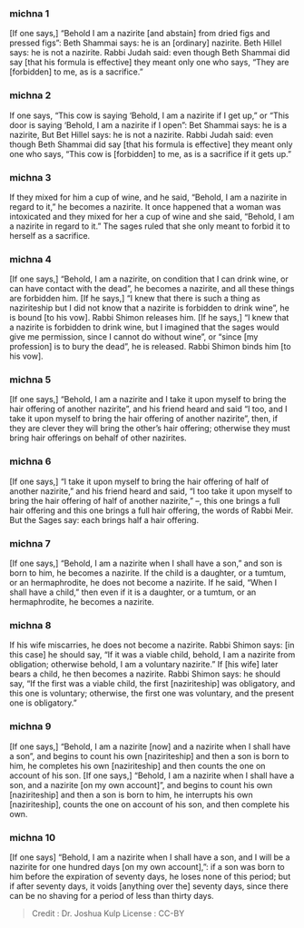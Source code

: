 
### michna 1
[If one says,] “Behold I am a nazirite [and abstain] from dried figs and pressed figs”: Beth Shammai says: he is an [ordinary] nazirite. Beth Hillel says: he is not a nazirite. Rabbi Judah said: even though Beth Shammai did say [that his formula is effective] they meant only one who says, “They are [forbidden] to me, as is a sacrifice.”

### michna 2
If one says, “This cow is saying ‘Behold, I am a nazirite if I get up,” or “This door is saying ‘Behold, I am a nazirite if I open”: Bet Shammai says:  he is a nazirite, But Bet Hillel says: he is not a nazirite. Rabbi Judah said: even though Beth Shammai did say [that his formula is effective] they meant only one who says, “This cow is [forbidden] to me, as is a sacrifice if it gets up.”

### michna 3
If they mixed for him a cup of wine, and he said, “Behold, I am a nazirite in regard to it,” he becomes a nazirite. It once happened that a woman was intoxicated and they mixed for her a cup of wine and she said, “Behold, I am a nazirite in regard to it.” The sages ruled that she only meant to forbid it to herself as a sacrifice.

### michna 4
[If one says,] “Behold, I am a nazirite, on condition that I can drink wine, or can have contact with the dead”, he becomes a nazirite, and all these things are forbidden him. [If he says,] “I knew that there is such a thing as naziriteship but I did not know that a nazirite is forbidden to drink wine”, he is bound [to his vow]. Rabbi Shimon releases him. [If he says,] “I knew that a nazirite is forbidden to drink wine,  but I imagined that the sages would give me permission, since I cannot do without wine”, or “since [my profession] is to bury the dead”,  he is released. Rabbi Shimon binds him [to his vow].

### michna 5
[If one says,] “Behold, I am a nazirite and I take it upon myself to bring the hair offering of another nazirite”,  and his friend heard and said “I too, and I take it upon myself to bring the hair offering of another nazirite”, then, if they are clever they will bring the other’s hair offering; otherwise they must bring hair offerings on behalf of other nazirites.

### michna 6
[If one says,] “I take it upon myself to bring the hair offering of half of another nazirite,”  and his friend heard and said, “I too take it upon myself to bring the hair offering of half of another nazirite,” –, this one brings a full hair offering and this one brings a full hair offering, the words of Rabbi Meir. But the Sages say: each brings half a hair offering.

### michna 7
[If one says,] “Behold, I am a nazirite when I shall have a son,” and son is born to him, he becomes a nazirite. If the child is a daughter, or a tumtum, or an hermaphrodite, he does not become a nazirite. If he said, “When I shall have a child,” then even if it is a daughter, or a tumtum, or an hermaphrodite, he becomes a nazirite.

### michna 8
If his wife miscarries, he does not become a nazirite. Rabbi Shimon says: [in this case] he should say, “If it was a viable child, behold, I am a nazirite from obligation; otherwise behold, I am a voluntary nazirite.” If [his wife] later bears a child, he then becomes a nazirite. Rabbi Shimon says: he should say, “If the first was a viable child, the first [naziriteship] was obligatory, and this one is voluntary; otherwise, the first one was voluntary, and the present one is obligatory.”

### michna 9
[If one says,] “Behold, I am a nazirite [now] and a nazirite when I shall have a son”, and begins to count his own [naziriteship] and then a son is born to him, he completes his own [naziriteship] and then counts the one on account of his son. [If one says,] “Behold, I am a nazirite when I shall have a son, and a nazirite [on my own account]”, and begins to count his own [naziriteship] and then a son is born to him, he interrupts his own [naziriteship], counts the one on account of his son, and then complete his own.

### michna 10
[If one says] “Behold, I am a nazirite when I shall have a son, and I will be a nazirite for one hundred days [on my own account],”:  if a son was born to him before the expiration of seventy days, he loses none of this period;  but if after seventy days, it voids [anything over the] seventy days, since there can be no shaving for a period of less than thirty days.

>Credit : Dr. Joshua Kulp
>License : CC-BY
